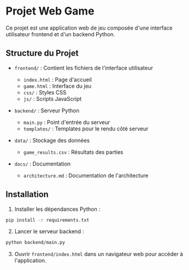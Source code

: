 # Projet Web Game

Ce projet est une application web de jeu composée d'une interface utilisateur frontend et d'un backend Python.

## Structure du Projet

- `frontend/` : Contient les fichiers de l'interface utilisateur
  - `index.html` : Page d'accueil
  - `game.html` : Interface du jeu
  - `css/` : Styles CSS
  - `js/` : Scripts JavaScript

- `backend/` : Serveur Python
  - `main.py` : Point d'entrée du serveur
  - `templates/` : Templates pour le rendu côté serveur

- `data/` : Stockage des données
  - `game_results.csv` : Résultats des parties

- `docs/` : Documentation
  - `architecture.md` : Documentation de l'architecture

## Installation

1. Installer les dépendances Python :
```bash
pip install -r requirements.txt
```

2. Lancer le serveur backend :
```bash
python backend/main.py
```

3. Ouvrir `frontend/index.html` dans un navigateur web pour accéder à l'application.